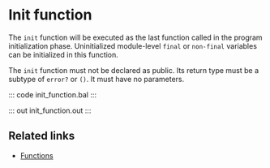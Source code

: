 # Init function

The `init` function will be executed as the last function called in the program initialization phase. Uninitialized module-level `final` or `non-final` variables can be initialized in this function.

The `init` function must not be declared as public. Its return type must be a subtype of `error?` or `()`. It must have no parameters.

::: code init_function.bal :::

::: out init_function.out :::

## Related links
- [Functions](/learn/by-example#)
